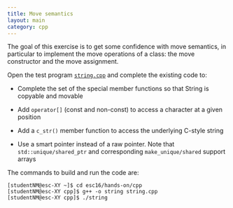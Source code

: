 ```yaml
---
title: Move semantics
layout: main
category: cpp
---
```


The goal of this exercise is to get some confidence with move
semantics, in particular to implement the move operations of a class:
the move constructor and the move assignment.

Open the test program
[`string.cpp`]({{site.exercises_repo}}/hands-on/cpp/string.cpp)
and complete the existing code to:

* Complete the set of the special member functions so that String is
  copyable and movable
  
* Add `operator[]` (const and non-const) to access a character at a
  given position

* Add a `c_str()` member function to access the underlying C-style
  string

* Use a smart pointer instead of a raw pointer. Note that
  `std::unique/shared_ptr` and corresponding `make_unique/shared`
  support arrays

The commands to build and run the code are:

    [studentNM@esc-XY ~]$ cd esc16/hands-on/cpp
    [studentNM@esc-XY cpp]$ g++ -o string string.cpp
    [studentNM@esc-XY cpp]$ ./string
